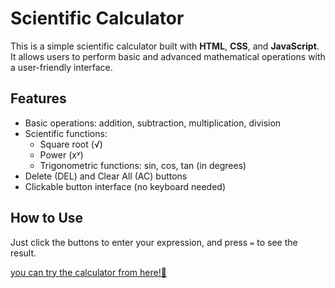 # Scientific Calculator

This is a simple scientific calculator built with **HTML**, **CSS**, and **JavaScript**.  
It allows users to perform basic and advanced mathematical operations with a user-friendly interface.

## Features

- Basic operations: addition, subtraction, multiplication, division  
- Scientific functions:  
  - Square root (√)  
  - Power (xʸ)  
  - Trigonometric functions: sin, cos, tan (in degrees)  
- Delete (DEL) and Clear All (AC) buttons  
- Clickable button interface (no keyboard needed)

## How to Use

Just click the buttons to enter your expression, and press `=` to see the result.

[you can try the calculator from here!🧮](https://ece135.github.io/calculator-/)


